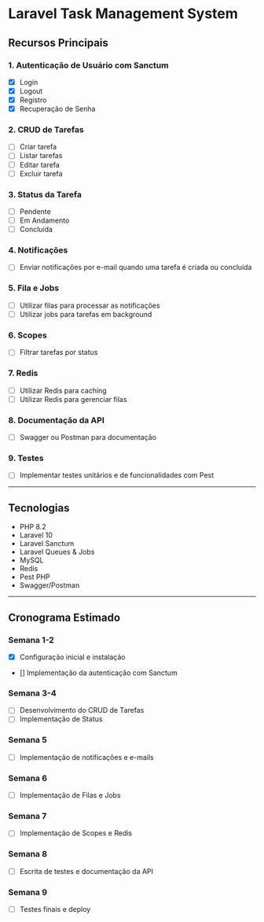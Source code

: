 # Laravel Task Management System

## Recursos Principais

### 1. Autenticação de Usuário com Sanctum
- [X] Login
- [X] Logout
- [X] Registro
- [X] Recuperação de Senha

### 2. CRUD de Tarefas
- [ ] Criar tarefa
- [ ] Listar tarefas
- [ ] Editar tarefa
- [ ] Excluir tarefa

### 3. Status da Tarefa
- [ ] Pendente
- [ ] Em Andamento
- [ ] Concluída

### 4. Notificações
- [ ] Enviar notificações por e-mail quando uma tarefa é criada ou concluída

### 5. Fila e Jobs
- [ ] Utilizar filas para processar as notificações
- [ ] Utilizar jobs para tarefas em background

### 6. Scopes
- [ ] Filtrar tarefas por status

### 7. Redis
- [ ] Utilizar Redis para caching
- [ ] Utilizar Redis para gerenciar filas

### 8. Documentação da API
- [ ] Swagger ou Postman para documentação

### 9. Testes
- [ ] Implementar testes unitários e de funcionalidades com Pest

---

## Tecnologias

- PHP 8.2
- Laravel 10
- Laravel Sanctum
- Laravel Queues & Jobs
- MySQL
- Redis
- Pest PHP
- Swagger/Postman

---

## Cronograma Estimado

### Semana 1-2
- [X] Configuração inicial e instalação
- [] Implementação da autenticação com Sanctum

### Semana 3-4
- [ ] Desenvolvimento do CRUD de Tarefas
- [ ] Implementação de Status

### Semana 5
- [ ] Implementação de notificações e e-mails

### Semana 6
- [ ] Implementação de Filas e Jobs

### Semana 7
- [ ] Implementação de Scopes e Redis

### Semana 8
- [ ] Escrita de testes e documentação da API

### Semana 9
- [ ] Testes finais e deploy
